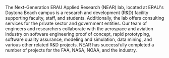 The Next-Generation ERAU Applied Research (NEAR) lab, located at ERAU's Daytona Beach campus is a research and development (R&D) facility supporting faculty, staff, and students.  Additionally, the lab offers consulting services for the private sector and government entities.  Our team of engineers and researchers collaborate with the aerospace and aviation industry on software engineering proof of concept, rapid prototyping, software quality assurance, modeling and simulation, data mining, and various other related R&D projects.  NEAR has successfully completed a number of projects for the FAA, NASA, NOAA, and the industry.

